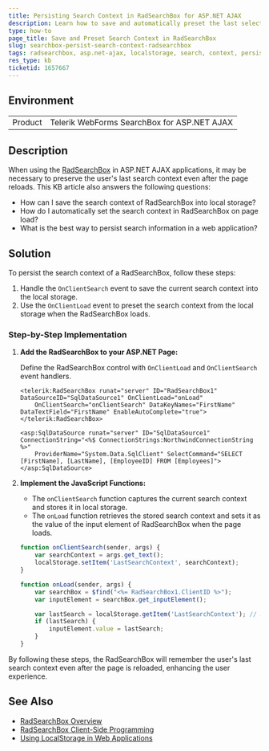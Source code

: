 ```yaml
---
title: Persisting Search Context in RadSearchBox for ASP.NET AJAX
description: Learn how to save and automatically preset the last selected search context in RadSearchBox using local storage.
type: how-to
page_title: Save and Preset Search Context in RadSearchBox
slug: searchbox-persist-search-context-radsearchbox
tags: radsearchbox, asp.net-ajax, localstorage, search, context, persist
res_type: kb
ticketid: 1657667
---
```


## Environment

<table>
    <tr>
        <td>Product</td>
        <td>Telerik WebForms SearchBox for ASP.NET AJAX</td>
    </tr>
</table>

## Description

When using the [RadSearchBox](https://docs.telerik.com/devtools/aspnet-ajax/controls/searchbox/overview) in ASP.NET AJAX applications, it may be necessary to preserve the user's last search context even after the page reloads. This KB article also answers the following questions:

- How can I save the search context of RadSearchBox into local storage?
- How do I automatically set the search context in RadSearchBox on page load?
- What is the best way to persist search information in a web application?

## Solution

To persist the search context of a RadSearchBox, follow these steps:

1. Handle the `OnClientSearch` event to save the current search context into the local storage.
2. Use the `OnClientLoad` event to preset the search context from the local storage when the RadSearchBox loads.

### Step-by-Step Implementation

1. **Add the RadSearchBox to your ASP.NET Page:**

    Define the RadSearchBox control with `OnClientLoad` and `OnClientSearch` event handlers.

    ````ASP.NET
    <telerik:RadSearchBox runat="server" ID="RadSearchBox1" DataSourceID="SqlDataSource1" OnClientLoad="onLoad" 
        OnClientSearch="onClientSearch" DataKeyNames="FirstName" DataTextField="FirstName" EnableAutoComplete="true">
    </telerik:RadSearchBox>

    <asp:SqlDataSource runat="server" ID="SqlDataSource1" ConnectionString="<%$ ConnectionStrings:NorthwindConnectionString %>"
        ProviderName="System.Data.SqlClient" SelectCommand="SELECT [FirstName], [LastName], [EmployeeID] FROM [Employees]"></asp:SqlDataSource>
    ````

2. **Implement the JavaScript Functions:**

    - The `onClientSearch` function captures the current search context and stores it in local storage.
    - The `onLoad` function retrieves the stored search context and sets it as the value of the input element of RadSearchBox when the page loads.

    ````JavaScript
    function onClientSearch(sender, args) {
        var searchContext = args.get_text();
        localStorage.setItem('LastSearchContext', searchContext);
    }

    function onLoad(sender, args) {
        var searchBox = $find("<%= RadSearchBox1.ClientID %>");
        var inputElement = searchBox.get_inputElement();

        var lastSearch = localStorage.getItem('LastSearchContext'); // Retrieve the search context from local storage
        if (lastSearch) {
            inputElement.value = lastSearch;
        }
    }
    ````

By following these steps, the RadSearchBox will remember the user's last search context even after the page is reloaded, enhancing the user experience.

## See Also

- [RadSearchBox Overview](https://docs.telerik.com/devtools/aspnet-ajax/controls/searchbox/overview)
- [RadSearchBox Client-Side Programming](https://docs.telerik.com/devtools/aspnet-ajax/controls/searchbox/client-side-programming/overview)
- [Using LocalStorage in Web Applications](https://developer.mozilla.org/en-US/docs/Web/API/Window/localStorage)
